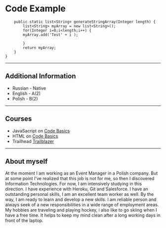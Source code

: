 
# Code Example

```public class StringArrayTest {
    public static list<String> generateStringArray(Integer length) {
        list<String> myArray = new list<String>();
        for(Integer i=0;i<length;i++) { 
        myArray.add('Test' + i );
        
        }
        return myArray;
    }
}
```


***
## Additional  Information

 - Russian - Native
 - English - A(2)
 - Polish - B(2)
 ***
 ## Courses
 - JavaSacript on [Code Basics](https://ru.code-basics.com/languages/javascript)
 - HTML on [Code Basics](https://ru.code-basics.com/languages/htm)
 - Trailhead [Trailblazer](https://trailblazer.me/id?lang=en_US)
 ***
## About myself
At the moment I am working as an Event Manager in a Polish company.
But at some point I've realized that this job is not for me, so then I discovered Information Technologies.
For now, I am intensively studying in this direction. I have experience with Heroku, Git and Salesforce.
I have an outstanding personal skills, I am an excellent team worker as well.
By the way, I am ready to learn and develop a new skills.
I am reliable person and always seek of a new responsibilities in a wide range of employment areas.
My hobbies are traveling and playing hockey, i also like to go skiing when I have a free time. It helps to keep my mind clean after a long working days in front of the laptop.